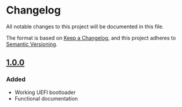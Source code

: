 # Changelog

All notable changes to this project will be documented in this file.

The format is based on [Keep a Changelog](https://keepachangelog.com/en/1.1.0/),
and this project adheres to [Semantic Versioning](https://semver.org/spec/v2.0.0.html).

## [1.0.0]

### Added

- Working UEFI bootloader
- Functional documentation

[unreleased]: https://github.com/Kruhlmann/re-bootloader/compare/1.0.0...HEAD
[1.0.0]: https://github.com/Kruhlmann/re-bootloader/releases/tag/1.0.0]
